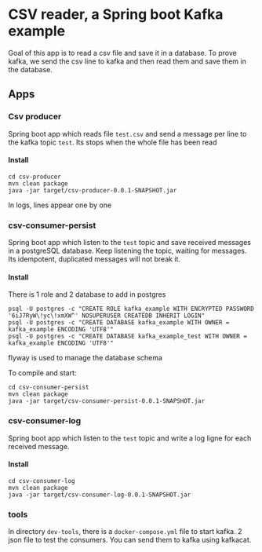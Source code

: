# CSV reader, a Spring boot Kafka example

Goal of this app is to read a csv file and save it in a database. To prove kafka, we send the csv line to kafka and then read them and save them in the database.

## Apps

### Csv producer
Spring boot app which reads file `test.csv` and send a message per line to the kafka topic `test`.
Its stops when the whole file has been read
#### Install
```
cd csv-producer
mvn clean package
java -jar target/csv-producer-0.0.1-SNAPSHOT.jar
```

In logs, lines appear one by one

### csv-consumer-persist
Spring boot app which listen to the `test` topic and save received messages in a postgreSQL database.
Keep listening the topic, waiting for messages. Its idempotent, duplicated messages will not break it.
#### Install
There is 1 role and 2 database to add in postgres
```
psql -U postgres -c "CREATE ROLE kafka_example WITH ENCRYPTED PASSWORD '6iJ7RyW\!yc\!xmXW^' NOSUPERUSER CREATEDB INHERIT LOGIN"
psql -U postgres -c "CREATE DATABASE kafka_example WITH OWNER = kafka_example ENCODING 'UTF8'"
psql -U postgres -c "CREATE DATABASE kafka_example_test WITH OWNER = kafka_example ENCODING 'UTF8'"
```
flyway is used to manage the database schema

To compile and start:
```
cd csv-consumer-persist
mvn clean package
java -jar target/csv-consumer-persist-0.0.1-SNAPSHOT.jar
```

### csv-consumer-log
Spring boot app which listen to the `test` topic and write a log ligne for each received message.
#### Install
```
cd csv-consumer-log
mvn clean package
java -jar target/csv-consumer-log-0.0.1-SNAPSHOT.jar
```

### tools
In directory `dev-tools`, there is a `docker-compose.yml` file to start kafka. 2 json file to test the consumers. You can send them to kafka using kafkacat.
